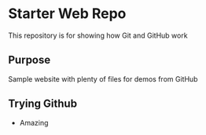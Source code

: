 # Starter Web Repo

This repository is for showing how Git and GitHub work

## Purpose

Sample website with plenty of files for demos from GitHub

## Trying Github

* Amazing 
